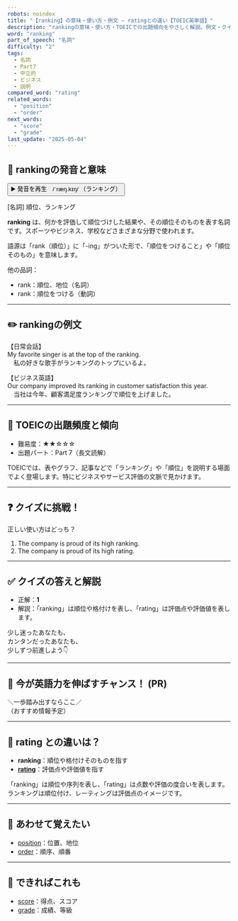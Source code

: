 ```yaml
---
robots: noindex
title: "【ranking】の意味・使い方・例文 ― ratingとの違い【TOEIC英単語】"
description: "rankingの意味・使い方・TOEICでの出題傾向をやさしく解説。例文・クイズ付きでratingとの違いもわかりやすく学べます。"
word: "ranking"
part_of_speech: "名詞"
difficulty: "2"
tags:
  - 名詞
  - Part7
  - 中立的
  - ビジネス
  - 説明
compared_word: "rating"
related_words:
  - "position"
  - "order"
next_words:
  - "score"
  - "grade"
last_update: "2025-05-04"
---
```


## 🔰 rankingの発音と意味

<button class="play-audio" onclick="playTTS('ranking')">
  <span class="play-audio-main">
    ▶️ 発音を再生　/ˈræŋ.kɪŋ/
  </span>
  <span class="play-audio-sub">
    （ランキング）
  </span>
</button>

[名詞] 順位、ランキング

**ranking** は、何かを評価して順位づけした結果や、その順位そのものを表す名詞です。スポーツやビジネス、学校などさまざまな分野で使われます。

語源は「rank（順位）」に「-ing」がついた形で、「順位をつけること」や「順位そのもの」を意味します。

他の品詞：  
- rank：順位、地位（名詞）
- rank：順位をつける（動詞）

---

## ✏️ rankingの例文

【日常会話】  
My favorite singer is at the top of the ranking.  
　私の好きな歌手がランキングのトップにいるよ。

【ビジネス英語】  
Our company improved its ranking in customer satisfaction this year.  
　当社は今年、顧客満足度ランキングで順位を上げました。

---

## 🎯 TOEICの出題頻度と傾向

- 難易度：★★☆☆☆
- 出題パート：Part 7（長文読解）

TOEICでは、表やグラフ、記事などで「ランキング」や「順位」を説明する場面でよく登場します。特にビジネスやサービス評価の文脈で見かけます。

---

## ❓ クイズに挑戦！

正しい使い方はどっち？

1. The company is proud of its high ranking.  
2. The company is proud of its high rating.

---

## ✅ クイズの答えと解説

- 正解：**1**
- 解説：「ranking」は順位や格付けを表し、「rating」は評価点や評価値を表します。

少し迷ったあなたも、  
カンタンだったあなたも、  
少しずつ前進しよう👇️

---

## 🚀 今が英語力を伸ばすチャンス！ (PR)

<div class="info-center">
＼一歩踏み出すならここ／<br>  
（おすすめ情報予定）
</div>

---

## 🤔  rating との違いは？

- **ranking**：順位や格付けそのものを指す
- **[rating](/word/rating/)**：評価点や評価値を指す

「ranking」は順位や序列を表し、「rating」は点数や評価の度合いを表します。ランキングは順位付け、レーティングは評価点のイメージです。

---

## 🧩 あわせて覚えたい

- [position](/word/position/)：位置、地位
- [order](/word/order/)：順序、順番

---

## 📖 できればこれも

- [score](/word/score/)：得点、スコア
- [grade](/word/grade/)：成績、等級

<!-- cvid: aid05_bid20 -->
